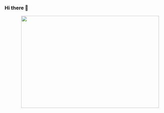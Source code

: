 ### Hi there 👋

<!--
**ifdotcom/ifdotcom** is a ✨ _special_ ✨ repository because its `README.md` (this file) appears on your GitHub profile.

Here are some ideas to get you started:

- 🔭 I’m currently working on ...
- 🌱 I’m currently learning ...
- 👯 I’m looking to collaborate on ...
- 🤔 I’m looking for help with ...
- 💬 Ask me about ...
- 📫 How to reach me: ...
- 😄 Pronouns: ...
- ⚡ Fun fact: ...
-->
<img align="right" width="450" height="300" src="https://github.com/ifdotcom/ifdotcom/blob/main/ilustraci%C3%B3n-if%404x.png">
